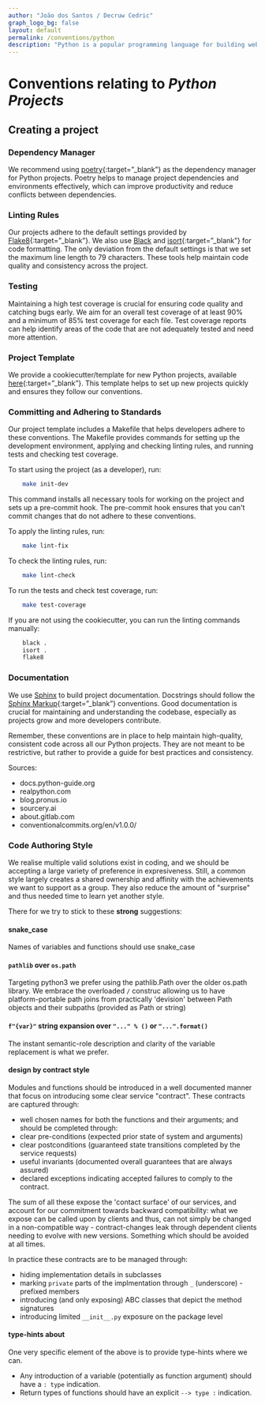 ```yaml
---
author: "João dos Santos / Decruw Cedric"
graph_logo_bg: false
layout: default
permalink: /conventions/python
description: "Python is a popular programming language for building web applications. Learn about Python conventions and best practices."
---
```


# Conventions relating to _Python Projects_

## Creating a project

### Dependency Manager <a name="dependency-manager"></a>

We recommend using [poetry](https://python-poetry.org/docs/){:target=”\_blank”} as the dependency manager for Python projects. Poetry helps to manage project dependencies and environments effectively, which can improve productivity and reduce conflicts between dependencies.

### Linting Rules <a name="linting-rules"></a>

Our projects adhere to the default settings provided by [Flake8](https://github.com/PyCQA/flake8){:target=”\_blank”}.
We also use [Black](https://github.com/psf/black) and [isort](https://github.com/PyCQA/isort){:target=”\_blank”} for code formatting.
The only deviation from the default settings is that we set the maximum line length to 79 characters. These tools help maintain code quality and consistency across the project.

### Testing <a name="testing"></a>

Maintaining a high test coverage is crucial for ensuring code quality and catching bugs early. We aim for an overall test coverage of at least 90% and a minimum of 85% test coverage for each file. Test coverage reports can help identify areas of the code that are not adequately tested and need more attention.

### Project Template <a name="project-template"></a>

We provide a cookiecutter/template for new Python projects, available [here](https://github.com/vliz-be-opsci/cookiecutter-py-module){:target=”\_blank”}.
This template helps to set up new projects quickly and ensures they follow our conventions.

### Committing and Adhering to Standards <a name="contribuiting"></a>

Our project template includes a Makefile that helps developers adhere to these conventions. The Makefile provides commands for setting up the development environment, applying and checking linting rules, and running tests and checking test coverage.

To start using the project (as a developer), run:

```bash
    make init-dev
```

This command installs all necessary tools for working on the project and sets up a pre-commit hook.
The pre-commit hook ensures that you can't commit changes that do not adhere to these conventions.

To apply the linting rules, run:

```bash
    make lint-fix
```

To check the linting rules, run:

```bash
    make lint-check
```

To run the tests and check test coverage, run:

```bash
    make test-coverage
```

If you are not using the cookiecutter, you can run the linting commands manually:

```bash
    black .
    isort .
    flake8
```

### Documentation <a name="documentation"></a>

We use [Sphinx](https://www.sphinx-doc.org/en/master/) to build project documentation. Docstrings should follow the [Sphinx Markup](https://www.sphinx-doc.org/en/master/usage/restructuredtext/domains.html#python-signatures){:target=”\_blank”} conventions. Good documentation is crucial for maintaining and understanding the codebase, especially as projects grow and more developers contribute.

Remember, these conventions are in place to help maintain high-quality, consistent code across all our Python projects. They are not meant to be restrictive, but rather to provide a guide for best practices and consistency.

Sources:

- docs.python-guide.org
- realpython.com
- blog.pronus.io
- sourcery.ai
- about.gitlab.com
- conventionalcommits.org/en/v1.0.0/

### Code Authoring Style

We realise multiple valid solutions exist in coding, and we should be accepting a large variety of preference in expresiveness. Still, a common style largely creates a shared ownership and affinity with the achievements we want to support as a group. They also reduce the amount of "surprise" and thus needed time to learn yet another style.

There for we try to stick to these **strong** suggestions:

#### snake_case

Names of variables and functions should use snake_case

#### `pathlib` over `os.path`

Targeting python3 we prefer using the pathlib.Path over the older os.path library. We embrace the overloaded `/` construc allowing us to have platform-portable path joins from practically 'devision' between Path objects and their subpaths (provided as Path or string)

#### `f"{var}"` string expansion over `"..." % ()` or `"...".format()`

The instant semantic-role description and clarity of the variable replacement is what we prefer.

#### design by contract style

Modules and functions should be introduced in a well documented manner that focus on introducing some clear service "contract". These contracts are captured through:

- well chosen names for both the functions and their arguments; and should be completed through:
- clear pre-conditions (expected prior state of system and arguments)
- clear postconditions (guaranteed state transitions completed by the service requests)
- useful invariants (documented overall guarantees that are always assured)
- declared exceptions indicating accepted failures to comply to the contract.

The sum of all these expose the 'contact surface' of our services, and account for our commitment towards backward compatibility: what we expose can be called upon by clients and thus, can not simply be changed in a non-compatible way - contract-changes leak through dependent clients needing to evolve with new versions. Something which should be avoided at all times.

In practice these contracts are to be managed through:

- hiding implementation details in subclasses
- marking `private` parts of the implmentation through `_` (underscore) -prefixed members
- introducing (and only exposing) ABC classes that depict the method signatures
- introducing limited `__init__.py` exposure on the package level

#### type-hints about

One very specific element of the above is to provide type-hints where we can.

- Any introduction of a variable (potentially as function argument) should have a `: type` indication.
- Return types of functions should have an explicit `--> type :` indication.
